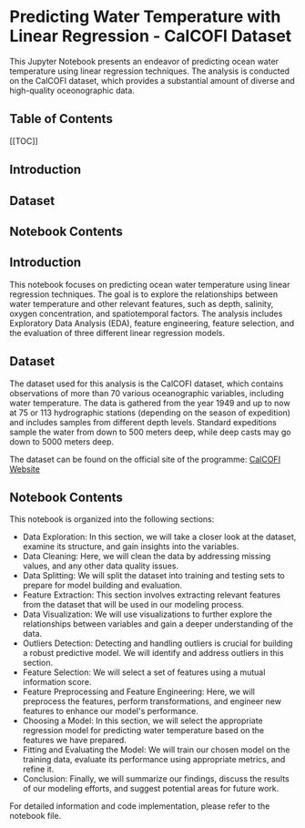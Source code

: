 # Predicting Water Temperature with Linear Regression - CalCOFI Dataset

This Jupyter Notebook presents an endeavor of predicting ocean water temperature using linear regression techniques. The analysis is conducted on the CalCOFI dataset, which provides a substantial amount of diverse and high-quality oceonographic data.

## Table of Contents

[[TOC]]

## Introduction
## Dataset
## Notebook Contents

## Introduction

This notebook focuses on predicting ocean water temperature using linear regression techniques. The goal is to explore the relationships between water temperature and other relevant features, such as depth, salinity, oxygen concentration, and spatiotemporal factors. The analysis includes Exploratory Data Analysis (EDA), feature engineering, feature selection, and the evaluation of three different linear regression models.

## Dataset

The dataset used for this analysis is the CalCOFI dataset, which contains observations of more than 70 various oceanographic variables, including water temperature. The data is gathered from the year 1949 and up to now at 75 or 113 hydrographic stations (depending on the season of expedition) and includes samples from different depth levels. Standard expeditions sample the water from down to 500 meters deep, while deep casts may go down to 5000 meters deep.

The dataset can be found on the official site of the programme: [CalCOFI Website](https://calcofi.org/data/oceanographic-data/bottle-database/)

## Notebook Contents

This notebook is organized into the following sections:

- Data Exploration: In this section, we will take a closer look at the dataset, examine its structure, and gain insights into the variables.
- Data Cleaning: Here, we will clean the data by addressing missing values, and any other data quality issues.
- Data Splitting: We will split the dataset into training and testing sets to prepare for model building and evaluation.
- Feature Extraction: This section involves extracting relevant features from the dataset that will be used in our modeling process.
- Data Visualization: We will use visualizations to further explore the relationships between variables and gain a deeper understanding of the data.
- Outliers Detection: Detecting and handling outliers is crucial for building a robust predictive model. We will identify and address outliers in this section.
- Feature Selection: We will select a set of features using a mutual information score.
- Feature Preprocessing and Feature Engineering: Here, we will preprocess the features, perform transformations, and engineer new features to enhance our model's performance.
- Choosing a Model: In this section, we will select the appropriate regression model for predicting water temperature based on the features we have prepared.
- Fitting and Evaluating the Model: We will train our chosen model on the training data, evaluate its performance using appropriate metrics, and refine it.
- Conclusion: Finally, we will summarize our findings, discuss the results of our modeling efforts, and suggest potential areas for future work.

For detailed information and code implementation, please refer to the notebook file.
